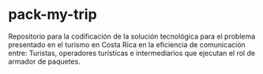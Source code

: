 # pack-my-trip
Repositorio para la codificación de la solución tecnológica para el problema presentado en el turismo en Costa Rica en la eficiencia de comunicación entre: Turistas, operadores turísticas e intermediarios que ejecutan el rol de armador de paquetes.
